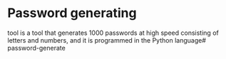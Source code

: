 <h1>Password generating </h1>
tool is a tool that generates 1000 passwords at high speed consisting of letters and numbers, and it is programmed in the Python language# password-generate
